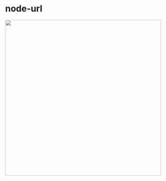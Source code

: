 # node-url

<img width="500" src="https://tva1.sinaimg.cn/large/006y8mN6gy1g8uwf9ybnvj30l30bpmy8.jpg" />